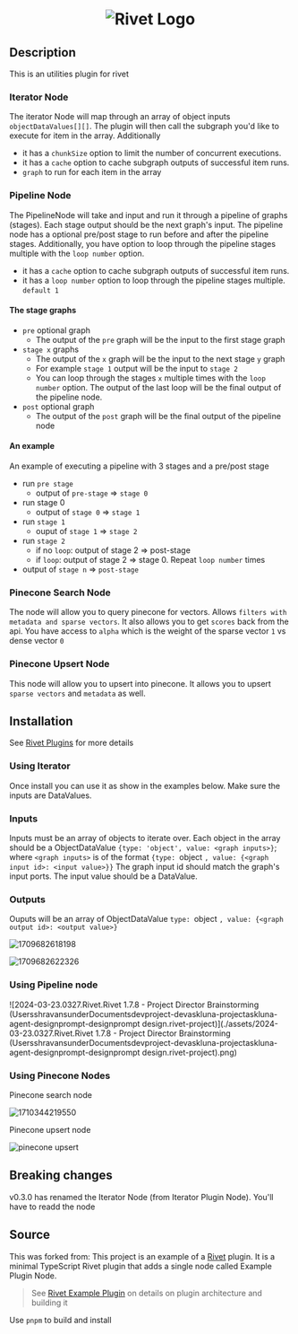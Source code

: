 <h1 align="center"><img src="https://rivet.ironcladapp.com/img/logo-banner-wide.png" alt="Rivet Logo"></h1>

## Description

This is an utilities plugin for rivet

### Iterator Node

The iterator Node will map through an array of object inputs `objectDataValues[][]`. The plugin will then call the subgraph you'd like to execute for item in the array.  Additionally

- it has a `chunkSize` option to limit the number of concurrent executions.
- it has a `cache` option to cache subgraph outputs of successful item runs.
- `graph` to run for each item in the array

### Pipeline Node

The PipelineNode will take and input and run it through a pipeline of graphs (stages).  Each stage output should be the next graph's input.  The pipeline node has a optional pre/post stage to run before and after the pipeline stages.  Additionally, you have option to loop through the pipeline stages multiple with the `loop number` option.

- it has a `cache` option to cache subgraph outputs of successful item runs.
- it has a `loop number` option to loop through the pipeline stages multiple. `default 1`

#### The stage graphs

- `pre` optional graph
  - The output of the `pre` graph will be the input to the first stage graph
- `stage x` graphs
  - The output of the `x` graph will be the input to the next stage `y` graph
  - For example `stage 1` output will be the input to `stage 2`
  - You can loop through the stages `x` multiple times with the `loop number` option.    The output of the last loop will be the final output of the pipeline node.
- `post` optional graph
  - The output of the `post` graph will be the final output of the pipeline node


#### An example

An example of executing a pipeline with 3 stages and a pre/post stage

- run `pre stage`
  - output of `pre-stage` => `stage 0`
- run stage 0
  - output of `stage 0` => `stage 1`
- run `stage 1`
  - ouput of `stage 1` => `stage 2`
- run `stage 2`
  - if no `loop`: output of stage 2 => post-stage
  - if `loop`: output of stage 2 => stage 0. Repeat `loop number` times
- output of `stage n` => `post-stage`

### Pinecone Search Node

The node will allow you to query pinecone for vectors.  Allows `filters with metadata and sparse vectors`.   It also allows you to get `scores` back from the api.   You have access to `alpha` which is the weight of the sparse vector `1` vs dense vector `0`

### Pinecone Upsert Node

This node will allow you to upsert into pinecone.  It allows you to upsert `sparse vectors` and `metadata` as well.

## Installation

See [Rivet Plugins](https://rivet.ironcladapp.com/docs/user-guide/plugins) for more details

### Using Iterator

Once install you can use it as show in the examples below.  Make sure the inputs are DataValues.

### Inputs

Inputs must be an array of objects to iterate over.  Each object in the array should be a ObjectDataValue `{type: 'object', value: <graph inputs>}`; where `<graph inputs>` is of the format `{type: `object `, value: {<graph input id>: <input value>}}` The graph input id should match the graph's input ports.  The input value should be a DataValue.

### Outputs

Ouputs will be an array of ObjectDataValue `type: `object `, value: {<graph output id>: <output value>}`

![1709682618198](assets/1709682618198.png)

![1709682622326](assets/1709682622326.png)

### Using Pipeline node

![2024-03-23.0327.Rivet.Rivet 1.7.8 - Project Director Brainstorming (UsersshravansunderDocumentsdevproject-devaskluna-projectaskluna-agent-designprompt-designprompt design.rivet-project)](./assets/2024-03-23.0327.Rivet.Rivet 1.7.8 - Project Director Brainstorming (UsersshravansunderDocumentsdevproject-devaskluna-projectaskluna-agent-designprompt-designprompt design.rivet-project).png)

### Using Pinecone Nodes

Pinecone search node

![1710344219550](assets/1710344219550.png)

Pinecone upsert node

![pinecone upsert](assets/pinecone-upsert.png)

## Breaking changes

v0.3.0 has renamed the Iterator Node (from Iterator Plugin Node).  You'll have to readd the node

## Source

This was forked from: This project is an example of a [Rivet](https://github.com/Ironclad/rivet) plugin. It is a minimal TypeScript Rivet plugin that adds a single node called Example Plugin Node.

> See [Rivet Example Plugin](https://github.com/Ironclad/rivet) on details on plugin architecture and building it

Use `pnpm` to build and install
